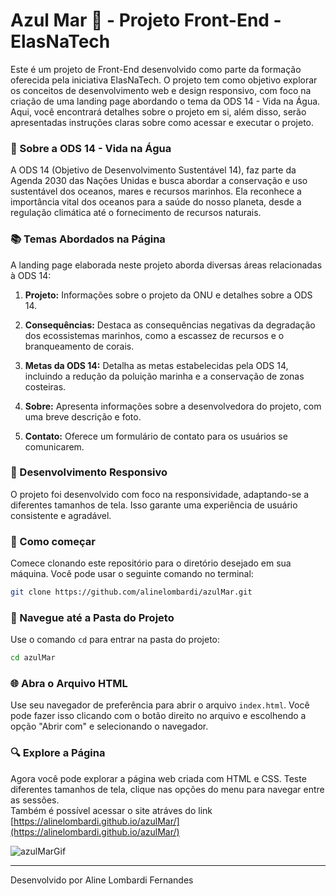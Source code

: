# Azul Mar 🌊 - Projeto Front-End - ElasNaTech

Este é um projeto de Front-End desenvolvido como parte da formação oferecida pela iniciativa ElasNaTech. O projeto tem como objetivo explorar os conceitos de desenvolvimento web e design responsivo, com foco na criação de uma landing page abordando o tema da ODS 14 - Vida na Água. Aqui, você encontrará detalhes sobre o projeto em si, além disso, serão apresentadas instruções claras sobre como acessar e executar o projeto.

### 🌊 Sobre a ODS 14 - Vida na Água

A ODS 14 (Objetivo de Desenvolvimento Sustentável 14), faz parte da Agenda 2030 das Nações Unidas e busca abordar a conservação e uso sustentável dos oceanos, mares e recursos marinhos. Ela reconhece a importância vital dos oceanos para a saúde do nosso planeta, desde a regulação climática até o fornecimento de recursos naturais.

### 📚 Temas Abordados na Página

A landing page elaborada neste projeto aborda diversas áreas relacionadas à ODS 14:

1. **Projeto:** Informações sobre o projeto da ONU e detalhes sobre a ODS 14.

2. **Consequências:** Destaca as consequências negativas da degradação dos ecossistemas marinhos, como a escassez de recursos e o branqueamento de corais.

3. **Metas da ODS 14:** Detalha as metas estabelecidas pela ODS 14, incluindo a redução da poluição marinha e a conservação de zonas costeiras.

4. **Sobre:** Apresenta informações sobre a desenvolvedora do projeto, com uma breve descrição e foto.

5. **Contato:** Oferece um formulário de contato para os usuários se comunicarem.

### 📱 Desenvolvimento Responsivo

O projeto foi desenvolvido com foco na responsividade, adaptando-se a diferentes tamanhos de tela. Isso garante uma experiência de usuário consistente e agradável.

### 🚀 Como começar

Comece clonando este repositório para o diretório desejado em sua máquina. Você pode usar o seguinte comando no terminal:

```bash
git clone https://github.com/alinelombardi/azulMar.git
```

### 📂 Navegue até a Pasta do Projeto

Use o comando `cd` para entrar na pasta do projeto:

```bash
cd azulMar
```

### 🌐 Abra o Arquivo HTML

Use seu navegador de preferência para abrir o arquivo `index.html`. Você pode fazer isso clicando com o botão direito no arquivo e escolhendo a opção "Abrir com" e selecionando o navegador.

### 🔍 Explore a Página

Agora você pode explorar a página web criada com HTML e CSS. Teste diferentes tamanhos de tela, clique nas opções do menu para navegar entre as sessões.  
Também é possível acessar o site atráves do link [https://alinelombardi.github.io/azulMar/](https://alinelombardi.github.io/azulMar/)

![azulMarGif](imagens/gifSite.gif)


---

Desenvolvido por Aline Lombardi Fernandes
